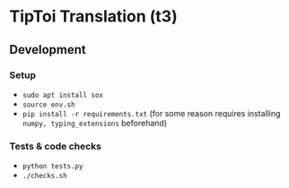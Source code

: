 # TipToi Translation (t3)

## Development

### Setup
- `sudo apt install sox`
- `source env.sh`
- `pip install -r requirements.txt` (for some reason requires installing `numpy, typing_extensions` beforehand)

### Tests & code checks
- `python tests.py`
- `./checks.sh`
